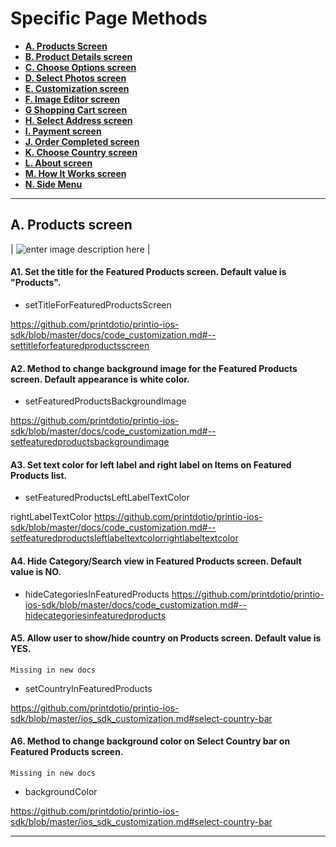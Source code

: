 Specific Page Methods
=====================
- [**A. Products Screen**](https://github.com/printdotio/printio-ios-sdk/edit/master/docs/specific_page_methods.md)
- [**B. Product Details screen**](https://github.com/printdotio/printio-ios-sdk/edit/master/docs/specific_page_methods.md)
- [**C. Choose Options screen**](https://github.com/printdotio/printio-ios-sdk/edit/master/docs/specific_page_methods.md)
- [**D. Select Photos screen**](https://github.com/printdotio/printio-ios-sdk/edit/master/docs/specific_page_methods.md)
- [**E. Customization screen**](https://github.com/printdotio/printio-ios-sdk/edit/master/docs/specific_page_methods.md)
- [**F. Image Editor screen**](https://github.com/printdotio/printio-ios-sdk/edit/master/docs/specific_page_methods.md)
- [**G Shopping Cart screen**](https://github.com/printdotio/printio-ios-sdk/edit/master/docs/specific_page_methods.md)
- [**H. Select Address screen**](https://github.com/printdotio/printio-ios-sdk/edit/master/docs/specific_page_methods.md)
- [**I. Payment screen**](https://github.com/printdotio/printio-ios-sdk/edit/master/docs/specific_page_methods.md)
- [**J. Order Completed screen**](https://github.com/printdotio/printio-ios-sdk/edit/master/docs/specific_page_methods.md)
- [**K. Choose Country screen**](https://github.com/printdotio/printio-ios-sdk/edit/master/docs/specific_page_methods.md)
- [**L. About screen**](https://github.com/printdotio/printio-ios-sdk/edit/master/docs/specific_page_methods.md)
- [**M. How It Works screen**](https://github.com/printdotio/printio-ios-sdk/edit/master/docs/specific_page_methods.md)
- [**N. Side Menu**](https://github.com/printdotio/printio-ios-sdk/edit/master/docs/specific_page_methods.md)

---

## A. Products screen

| ![enter image description here][1] |

#### A1. Set the title for the Featured Products screen. Default value is "Products". 

- setTitleForFeaturedProductsScreen
 
https://github.com/printdotio/printio-ios-sdk/blob/master/docs/code_customization.md#--settitleforfeaturedproductsscreen

#### A2. Method to change background image for the Featured Products screen. Default appearance is white color.

- setFeaturedProductsBackgroundImage

https://github.com/printdotio/printio-ios-sdk/blob/master/docs/code_customization.md#--setfeaturedproductsbackgroundimage

#### A3. Set text color for left label and right label on Items on Featured Products list.

- setFeaturedProductsLeftLabelTextColor

rightLabelTextColor https://github.com/printdotio/printio-ios-sdk/blob/master/docs/code_customization.md#--setfeaturedproductsleftlabeltextcolorrightlabeltextcolor

#### A4. Hide Category/Search view in Featured Products screen. Default value is NO.

- hideCategoriesInFeaturedProducts
https://github.com/printdotio/printio-ios-sdk/blob/master/docs/code_customization.md#--hidecategoriesinfeaturedproducts

#### A5. Allow user to show/hide country on Products screen. Default value is YES. 
	Missing in new docs

- setCountryInFeaturedProducts

https://github.com/printdotio/printio-ios-sdk/blob/master/ios_sdk_customization.md#select-country-bar

#### A6. Method to change background color on Select Country bar on Featured Products screen.
	Missing in new docs

- backgroundColor

https://github.com/printdotio/printio-ios-sdk/blob/master/ios_sdk_customization.md#select-country-bar

---



 [1]: https://lh6.googleusercontent.com/-2Lz2VAdbNd0/VEooKvJnY5I/AAAAAAAAALI/N1Tll8ZLrX8/w501-h889-no/1a.png

